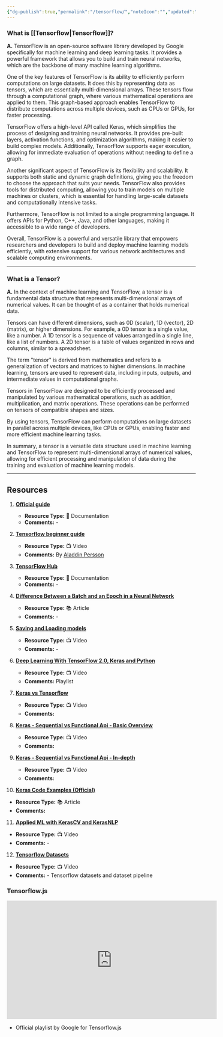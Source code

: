 ```yaml
---
{"dg-publish":true,"permalink":"/tensorflow/","noteIcon":"","updated":"2024-05-22T13:59:15.266+05:30"}
---
```



### What is [[Tensorflow\|Tensorflow]]?

**A.** TensorFlow is an open-source software library developed by Google specifically for machine learning and deep learning tasks. It provides a powerful framework that allows you to build and train neural networks, which are the backbone of many machine learning algorithms.

One of the key features of TensorFlow is its ability to efficiently perform computations on large datasets. It does this by representing data as tensors, which are essentially multi-dimensional arrays. These tensors flow through a computational graph, where various mathematical operations are applied to them. This graph-based approach enables TensorFlow to distribute computations across multiple devices, such as CPUs or GPUs, for faster processing.

TensorFlow offers a high-level API called Keras, which simplifies the process of designing and training neural networks. It provides pre-built layers, activation functions, and optimization algorithms, making it easier to build complex models. Additionally, TensorFlow supports eager execution, allowing for immediate evaluation of operations without needing to define a graph.

Another significant aspect of TensorFlow is its flexibility and scalability. It supports both static and dynamic graph definitions, giving you the freedom to choose the approach that suits your needs. TensorFlow also provides tools for distributed computing, allowing you to train models on multiple machines or clusters, which is essential for handling large-scale datasets and computationally intensive tasks.

Furthermore, TensorFlow is not limited to a single programming language. It offers APIs for Python, C++, Java, and other languages, making it accessible to a wide range of developers.

Overall, TensorFlow is a powerful and versatile library that empowers researchers and developers to build and deploy machine learning models efficiently, with extensive support for various network architectures and scalable computing environments.

<hr>

### What is a Tensor?

**A.** In the context of machine learning and TensorFlow, a tensor is a fundamental data structure that represents multi-dimensional arrays of numerical values. It can be thought of as a container that holds numerical data.

Tensors can have different dimensions, such as 0D (scalar), 1D (vector), 2D (matrix), or higher dimensions. For example, a 0D tensor is a single value, like a number. A 1D tensor is a sequence of values arranged in a single line, like a list of numbers. A 2D tensor is a table of values organized in rows and columns, similar to a spreadsheet.

The term "tensor" is derived from mathematics and refers to a generalization of vectors and matrices to higher dimensions. In machine learning, tensors are used to represent data, including inputs, outputs, and intermediate values in computational graphs.

Tensors in TensorFlow are designed to be efficiently processed and manipulated by various mathematical operations, such as addition, multiplication, and matrix operations. These operations can be performed on tensors of compatible shapes and sizes.

By using tensors, TensorFlow can perform computations on large datasets in parallel across multiple devices, like CPUs or GPUs, enabling faster and more efficient machine learning tasks.

In summary, a tensor is a versatile data structure used in machine learning and TensorFlow to represent multi-dimensional arrays of numerical values, allowing for efficient processing and manipulation of data during the training and evaluation of machine learning models.

---

## Resources

1. [**Official guide**](https://www.tensorflow.org/guide/tensor)
   - **Resource Type:** 📜 Documentation
   - **Comments:** -

2. [**Tensorflow beginner guide**](https://www.youtube.com/playlist?list=PLhhyoLH6IjfxVOdVC1P1L5z5azs0XjMsb)
   - **Resource Type:** 📺 Video
   - **Comments:** By [Aladdin Persson](https://www.youtube.com/@AladdinPersson)

3. [**TensorFlow Hub**](https://tfhub.dev/)
   - **Resource Type:** 📜 Documentation
   - **Comments:** -

4. [**Difference Between a Batch and an Epoch in a Neural Network**](https://machinelearningmastery.com/difference-between-a-batch-and-an-epoch/)
   - **Resource Type:** 📚 Article
   - **Comments:** -

5. [**Saving and Loading models**](https://www.youtube.com/watch?v=HxtBIwfy0kM)
   - **Resource Type:** 📺 Video
   - **Comments:** -

6. [**Deep Learning With TensorFlow 2.0, Keras and Python**](https://www.youtube.com/playlist?-list=PLeo1K3hjS3uu7CxAacxVndI4bE_o3BDtO)
   - **Resource Type:** 📺 Video
   - **Comments:** Playlist
   
7. [**Keras vs Tensorflow**](https://www.youtube.com/watch?v=VMyoi7Aksmc&list=PLasd6OSjN2oK4nLzXk7isXA9IjBKB4hdB&index=13&t=141s)
   - **Resource Type:** 📺 Video
   - **Comments:**

8. [**Keras - Sequential vs Functional Api - Basic Overview**](https://www.youtube.com8watch?v=EvGS3VAsG4Y&list=PLasd6OSjN2oK4nLzXk7isXA9IjBKB4hdB&index=10)
   - **Resource Type:** 📺 Video
   - **Comments:**

9. [**Keras - Sequential vs Functional Api - In-depth**](https://www.youtube.com/watch?v=ittokQvuNg8&list=PLasd6OSjN2oK4nLzXk7isXA9IjBKB4hdB&index=11)
   - **Resource Type:** 📺 Video
   - **Comments:**

10. [**Keras Code Examples (Official)**](https://keras.io/examples/)
   - **Resource Type:** 📚 Article
   - **Comments:**

11. [**Applied ML with KerasCV and KerasNLP**](https://www.youtube.com/watch?v=K2PKZS1fPlY)
   - **Resource Type:** 📺 Video
   - **Comments:** -

12. [**Tensorflow Datasets**](https://www.youtube.com/watch?v=4WNz2xrGe8w)
   - **Resource Type:** 📺 Video
   - **Comments:** - Tensorflow datasets and dataset pipeline

### Tensorflow.js

<iframe width="560" height="315" src="https://www.youtube.com/embed/videoseries?si=T-Vysvd83mRbdM8x&amp;list=PLOU2XLYxmsILr3HQpqjLAUkIPa5EaZiui" title="YouTube video player" frameborder="0" allow="accelerometer; autoplay; clipboard-write; encrypted-media; gyroscope; picture-in-picture; web-share" referrerpolicy="strict-origin-when-cross-origin" allowfullscreen></iframe>

- Official playlist by Google for Tensorflow.js